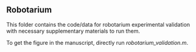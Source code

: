 ## Robotarium
This folder contains the code/data for robotarium experimental validation with necessary supplementary materials to run them.

To get the figure in the manuscript, directly run *robotarium_validation.m*.
